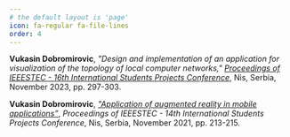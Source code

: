```yaml
---
# the default layout is 'page'
icon: fa-regular fa-file-lines
order: 4
---
```


**Vukasin Dobromirovic**, *"Design and implementation of an application for visualization of the topology of local computer networks,"* [*Proceedings of IEEESTEC - 16th International Students Projects Conference*](https://github.com/vukasinsec/IEEESTEC-16-Student-Projects-Conference), Nis, Serbia, November 2023, pp. 297-303.

**Vukasin Dobromirovic**, [*"Application of augmented reality in mobile applications”*](https://github.com/vukasinsec/Application-of-augmented-reality-in-mobile-applications), *Proceedings
of IEEESTEC - 14th International Students Projects Conference*, Nis, Serbia, November 2021, pp.
213-215. 